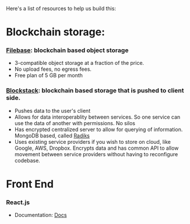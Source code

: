 Here's a list of resources to help us build this:


# Blockchain storage:
### [Filebase](https://filebase.com/): blockchain based object storage
- 3-compatible object storage at a fraction of the price.
- No upload fees, no egress fees.
- Free plan of 5 GB per month


### [Blockstack](https://docs.blockstack.org/): blockchain based storage that is pushed to client side.
- Pushes data to the user's client
- Allows for data interoperablity between services. So one service can use the data of another with permissions. No silos
- Has encrypted centralized server to allow for querying of information. MongoDB based, called [Radiks](https://github.com/blockstack/radiks)
- Uses existing service providers if you wish to store on cloud, like Google, AWS, Dropbox. Encrypts data and has common API to allow movement between service providers without having to reconfigure codebase.




# Front End
### React.js
- Documentation: [Docs](https://reactjs.org/docs/getting-started.html)





